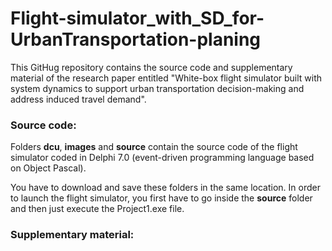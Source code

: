 # Flight-simulator_with_SD_for-UrbanTransportation-planing

This GitHug repository contains the source code and supplementary material of the research paper entitled "White-box flight simulator built with system dynamics to support urban transportation decision-making and address induced travel demand".

### Source code:

Folders <b>dcu</b>, <b>images</b> and <b>source</b> contain the source code of the flight simulator coded in Delphi 7.0 (event-driven programming language based on Object Pascal).

You have to download and save these folders in the same location. In order to launch the flight simulator, you first have to go inside the <b>source</b> folder and then just execute the Project1.exe file.

### Supplementary material:
